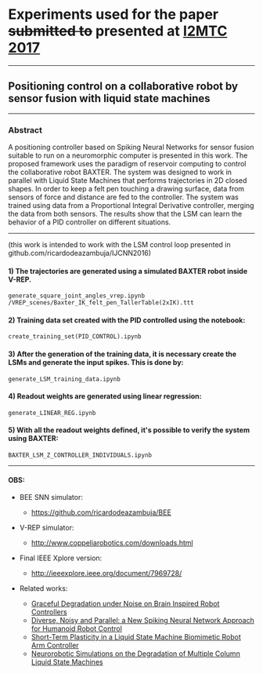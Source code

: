 # Experiments used for the paper ~~submitted to~~ presented at [I2MTC 2017](http://2017.imtc.ieee-ims.org/)

---------------------
## Positioning control on a collaborative robot by sensor fusion with liquid state machines

---------------------
### Abstract
A positioning controller based on Spiking Neural Networks for sensor fusion suitable to run on a neuromorphic computer is presented in this work. The proposed framework uses the paradigm of reservoir computing to control the collaborative robot BAXTER. The system was designed to work in parallel with Liquid State Machines that performs trajectories in 2D closed shapes. In order to keep a felt pen touching a drawing surface, data from sensors of force and distance are fed to the controller. The system was trained using data from a Proportional Integral Derivative controller, merging the data from both sensors. The results show that the LSM can learn the behavior of a PID controller on different situations.


---------------------------

(this work is intended to work with the LSM control loop presented in github.com/ricardodeazambuja/IJCNN2016)

#### 1) The trajectories are generated using a simulated BAXTER robot inside V-REP.
    generate_square_joint_angles_vrep.ipynb
    /VREP_scenes/Baxter_IK_felt_pen_TallerTable(2xIK).ttt

#### 2) Training data set created with the PID controlled using the notebook:
    create_training_set(PID_CONTROL).ipynb

#### 3) After the generation of the training data, it is necessary create the LSMs and generate the input spikes. This is done by:
    generate_LSM_training_data.ipynb

#### 4) Readout weights are generated using linear regression:
    generate_LINEAR_REG.ipynb
    
#### 5) With all the readout weights defined, it's possible to verify the system using BAXTER:
    BAXTER_LSM_Z_CONTROLLER_INDIVIDUALS.ipynb
------------------------------------

#### OBS:
* BEE SNN simulator:
    * https://github.com/ricardodeazambuja/BEE

* V-REP simulator:
    * http://www.coppeliarobotics.com/downloads.html
    
* Final IEEE Xplore version:
    * http://ieeexplore.ieee.org/document/7969728/

* Related works:  
    * [Graceful Degradation under Noise on Brain Inspired Robot Controllers](https://github.com/ricardodeazambuja/ICONIP2016)
    * [Diverse, Noisy and Parallel: a New Spiking Neural Network Approach for Humanoid Robot Control](https://github.com/ricardodeazambuja/IJCNN2016)
    * [Short-Term Plasticity in a Liquid State Machine Biomimetic Robot Arm Controller](https://github.com/ricardodeazambuja/IJCNN2017)
    * [Neurorobotic Simulations on the Degradation of Multiple Column Liquid State Machines](https://github.com/ricardodeazambuja/IJCNN2017-2)    

